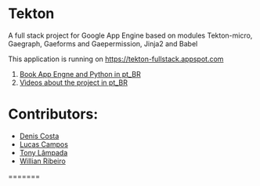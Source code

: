 Tekton
================

A full stack project for Google App Engine based on modules Tekton-micro, Gaegraph, Gaeforms and Gaepermission, Jinja2 and Babel

This application is running on <https://tekton-fullstack.appspot.com>

1. [Book App Engne and Python in pt_BR](https://leanpub.com/appengine)
2. [Vìdeos about the project in pt_BR](https://www.youtube.com/playlist?list=PLA05yVJtRWYRGIeBxag8uT-3ftcMVT5oF)


# Contributors:

* [Denis Costa](https://github.com/deniscostadsc)
* [Lucas Campos](https://github.com/willianribeiro)
* [Tony Lâmpada](https://github.com/tonylampada)
* [Willian Ribeiro](https://github.com/willianribeiro)

=======

